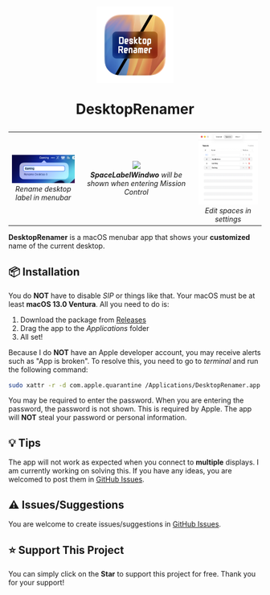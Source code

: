 <h1 align="center">
  <img src="/DesktopRenamer/Assets.xcassets/AppIcon.appiconset/DesktopRenamer-macOS-Default-512x512@1x.png" width="30%" alt=""/>  
  <p align="center">DesktopRenamer</p>
</h1>

<table align="center" border="0" cellpadding="0" cellspacing="0">
  <tr>
    <td align="center">
      <img src="/DesktopRenamer/Resources/Demo/DesktopRenamer_v1-4-0_Rename.png" width="300"/><br>
      <i>Rename desktop label in menubar</i>
    </td>
    <td align="center">
      <img src="/DesktopRenamer/Resources/Demo/DesktopRenamer_v1-0-0_Settings_Shortcuts.png" width="300"/><br>
      <i><b>SpaceLabelWindwo</b> will be shown when entering Mission Control</i>
    </td>
    <td align="center">
      <img src="/DesktopRenamer/Resources/Demo/DesktopRenamer_v1-4-0_SpaceEdit.png" width="300"/><br>
      <i>Edit spaces in settings</i>
    </td>
  </tr>
</table>

**DesktopRenamer** is a macOS menubar app that shows your **customized** name of the current desktop.

## 📦 Installation

You do **NOT** have to disable *SIP* or things like that. Your macOS must be at least **macOS 13.0 Ventura**. All you need to do is:

1. Download the package from [Releases](https://github.com/gitmichaelqiu/DesktopRenamer/releases/)
2. Drag the app to the *Applications* folder
3. All set!

Because I do **NOT** have an Apple developer account, you may receive alerts such as "App is broken". To resolve this, you need to go to *terminal* and run the following command:

```bash
sudo xattr -r -d com.apple.quarantine /Applications/DesktopRenamer.app
```

You may be required to enter the password. When you are entering the password, the password is not shown. This is required by Apple. The app will **NOT** steal your password or personal information.

## 💡 Tips

The app will not work as expected when you connect to **multiple** displays. I am currently working on solving this. If you have any ideas, you are welcomed to post them in [GitHub Issues](https://github.com/gitmichaelqiu/DesktopRenamer/issues).

## ⚠️ Issues/Suggestions

You are welcome to create issues/suggestions in [GitHub Issues](https://github.com/gitmichaelqiu/DesktopRenamer/issues).

## ⭐ Support This Project

You can simply click on the **Star** to support this project for free. Thank you for your support!
